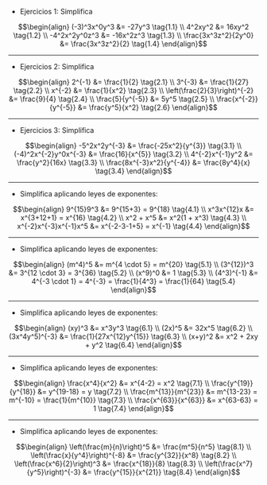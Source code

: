 - Ejercicios 1: Simplifica
```math
\begin{align}
(-3)^3x^0y^3 &= -27y^3 \tag{1.1} \\
4^2xy^2 &= 16xy^2 \tag{1.2} \\
-4^2x^2y^0z^3 &= -16x^2z^3 \tag{1.3} \\
\frac{3x^3z^2}{2y^0} &= \frac{3x^3z^2}{2} \tag{1.4}
\end{align}
```
---
- Ejercicios 2: Simplifica
```math
\begin{align}
2^{-1} &= \frac{1}{2} \tag{2.1} \\
3^{-3} &= \frac{1}{27} \tag{2.2} \\
x^{-2} &= \frac{1}{x^2} \tag{2.3} \\
\left(\frac{2}{3}\right)^{-2} &= \frac{9}{4} \tag{2.4} \\
\frac{5}{y^{-5}} &= 5y^5 \tag{2.5} \\
\frac{x^{-2}}{y^{-5}} &= \frac{y^5}{x^2} \tag{2.6}
\end{align}
```
---
- Ejercicios 3: Simplifica
```math
\begin{align}
-5^2x^2y^{-3} &= \frac{-25x^2}{y^{3}} \tag{3.1} \\
(-4)^2x^{-2}y^0x^{-3} &= \frac{16}{x^{5}} \tag{3.2} \\
4^{-2}x^{-1}y^2 &= \frac{y^2}{16x} \tag{3.3} \\
\frac{8x^{-3}x^2}{y^{-4}} &= \frac{8y^4}{x} \tag{3.4}
\end{align}
```
---
- Simplifica aplicando leyes de exponentes:
```math
\begin{align}
9^{15}9^3 &= 9^{15+3} = 9^{18} \tag{4.1} \\
x^3x^{12}x &= x^{3+12+1} = x^{16} \tag{4.2} \\
x^2 + x^5 &= x^2(1 + x^3) \tag{4.3} \\
x^{-2}x^{-3}x^{-1}x^5 &= x^{-2-3-1+5} = x^{-1} \tag{4.4} 
\end{align}
```
---
- Simplifica aplicando leyes de exponentes:
```math
\begin{align}
(m^4)^5 &= m^{4 \cdot 5} = m^{20} \tag{5.1} \\
(3^{12})^3 &= 3^{12 \cdot 3} = 3^{36} \tag{5.2} \\
(x^9)^0 &= 1 \tag{5.3} \\
(4^3)^{-1} &= 4^{-3 \cdot 1} = 4^{-3} = \frac{1}{4^3} = \frac{1}{64} \tag{5.4}
\end{align}
```
---
- Simplifica aplicando leyes de exponentes:
```math
\begin{align}
(xy)^3 &= x^3y^3 \tag{6.1} \\
(2x)^5 &= 32x^5 \tag{6.2} \\
(3x^4y^5)^{-3} &= \frac{1}{27x^{12}y^{15}} \tag{6.3} \\
(x+y)^2 &= x^2 + 2xy + y^2 \tag{6.4}
\end{align}
```
---
- Simplifica aplicando leyes de exponentes:
```math
\begin{align}
\frac{x^4}{x^2} &= x^{4-2} = x^2 \tag{7.1} \\
\frac{y^{19}}{y^{18}} &= y^{19-18} = y \tag{7.2} \\
\frac{m^{13}}{m^{23}} &= m^{13-23} = m^{-10} = \frac{1}{m^{10}} \tag{7.3} \\
\frac{x^{63}}{x^{63}} &= x^{63-63} = 1 \tag{7.4}
\end{align}
```
---
- Simplifica aplicando leyes de exponentes:
```math
\begin{align}
\left(\frac{m}{n}\right)^5 &= \frac{m^5}{n^5} \tag{8.1} \\
\left(\frac{x}{y^4}\right)^{-8} &= \frac{y^{32}}{x^8} \tag{8.2} \\
\left(\frac{x^6}{2}\right)^3 &= \frac{x^{18}}{8} \tag{8.3} \\
\left(\frac{x^7}{y^5}\right)^{-3} &= \frac{y^{15}}{x^{21}} \tag{8.4}
\end{align}
```
